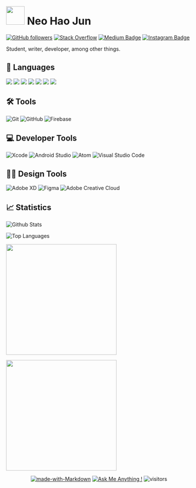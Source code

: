 # <img src="https://media.giphy.com/media/VgCDAzcKvsR6OM0uWg/giphy.gif" width="50"> Neo Hao Jun

[![GitHub followers](https://img.shields.io/github/followers/neohaojun?style=flat-square&label=Follow)](https://github.com/neohaojun/)
[![Stack Overflow](https://img.shields.io/badge/-Stack%20Overflow-FE7A16?style=flat-square&logo=stack-overflow&logoColor=white&link=https://stackoverflow.com/users/13538884/neohaojun)](https://stackoverflow.com/users/13538884/neohaojun?tab=profile)
[![Medium Badge](https://img.shields.io/badge/-@neohaojun-03a57a?style=flat-square&labelColor=000000&logo=Medium&link=https://medium.com/@neohaojun/)](https://medium.com/@neohaojun)
[![Instagram Badge](https://img.shields.io/badge/-haojooon-e04156?style=flat-square&logo=Instagram&logoColor=white&link=https://www.instagram.com/haojooon/)](https://www.instagram.com/haojooon/)

Student, writer, developer, among other things.

## 💬 Languages
<span>
<img src="https://img.shields.io/badge/swift-%23FA7343.svg?&style=for-the-badge&logo=swift&logoColor=white"/>
<img src="https://img.shields.io/badge/html5%20-%23E34F26.svg?&style=for-the-badge&logo=html5&logoColor=white"/>
<img src="https://img.shields.io/badge/css3%20-%231572B6.svg?&style=for-the-badge&logo=css3&logoColor=white"/>
<img src="https://img.shields.io/badge/javascript%20-%23323330.svg?&style=for-the-badge&logo=javascript&logoColor=%23F7DF1E"/>
<img src="https://img.shields.io/badge/c++%20-%2300599C.svg?&style=for-the-badge&logo=c%2B%2B&ogoColor=white"/>
<img src="https://img.shields.io/badge/python%20-%2314354C.svg?&style=for-the-badge&logo=python&logoColor=white"/>
  <img src="https://img.shields.io/badge/-Arduino-00979D?style=for-the-badge&logo=Arduino&logoColor=white"/>
</span>

## 🛠 Tools
![Git](https://img.shields.io/badge/-Git-F05032?style=for-the-badge&logo=git&logoColor=white)
![GitHub](https://img.shields.io/badge/-GitHub-000000?style=for-the-badge&logo=github&logoColor=white)
![Firebase](https://img.shields.io/badge/-Firebase-FFAA00?style=for-the-badge&logo=firebase&logoColor=white)

## 💻 Developer Tools
![Xcode](https://img.shields.io/badge/-Xcode-1575F9?style=for-the-badge&logo=xcode&logoColor=white)
![Android Studio](https://img.shields.io/badge/-Android%20Studio-3DDC84?style=for-the-badge&logo=android-studio&logoColor=white)
![Atom](https://img.shields.io/badge/-Atom-81ce86?style=for-the-badge&logo=atom&logoColor=white)
![Visual Studio Code](https://img.shields.io/badge/-Visual%20Studio%20Code-007ACC?style=for-the-badge&logo=visual-studio-code&logoColor=white)

## 👨‍🎨 Design Tools
![Adobe XD](https://img.shields.io/badge/-Adobe%20XD-FF26BE?style=for-the-badge&logo=adobe-xd&logoColor=white)
![Figma](https://img.shields.io/badge/-Figma-F24E1E?style=for-the-badge&logo=figma&logoColor=white)
![Adobe Creative Cloud](https://img.shields.io/badge/-Adobe%20Creative%20Cloud-DA1F26?style=for-the-badge&logo=adobe-creative-cloud&logoColor=white)

## 📈 Statistics 
![Github Stats](https://github-readme-stats.vercel.app/api?username=neohaojun&count_private=true&show_icons=true&include_all_commits=true&icon_color=ffffff)

![Top Languages](https://github-readme-stats.vercel.app/api/top-langs/?username=neohaojun)

<a href="https://wakatime.com"><img src="https://wakatime.com/share/@b546eb61-5546-4bba-b841-7fb0d62fa7eb/926d1668-6686-4126-b317-70757358d35c.png" height="300px"/></a>

<a href="https://wakatime.com"><img src="https://wakatime.com/share/@b546eb61-5546-4bba-b841-7fb0d62fa7eb/ebea53b1-14eb-46e5-b2c7-1092e7c56e49.png" height="300px"/></a>

<center>

[![made-with-Markdown](https://img.shields.io/badge/Made%20with-Markdown-1f425f.svg)](http://commonmark.org)
[![Ask Me Anything !](https://img.shields.io/badge/Ask%20me-anything-1abc9c.svg)]()
![visitors](https://visitor-badge.glitch.me/badge?page_id=neohaojun.neohaojun)

</center>
<!--
**neohaojun/neohaojun** is a ✨ _special_ ✨ repository because its `README.md` (this file) appears on your GitHub profile.

Here are some ideas to get you started:

- 🔭 I’m currently working on ...
- 🌱 I’m currently learning ...
- 👯 I’m looking to collaborate on ...
- 🤔 I’m looking for help with ...
- 💬 Ask me about ...
- 📫 How to reach me: ...
- 😄 Pronouns: ...
- ⚡ Fun fact: ...
  -->
